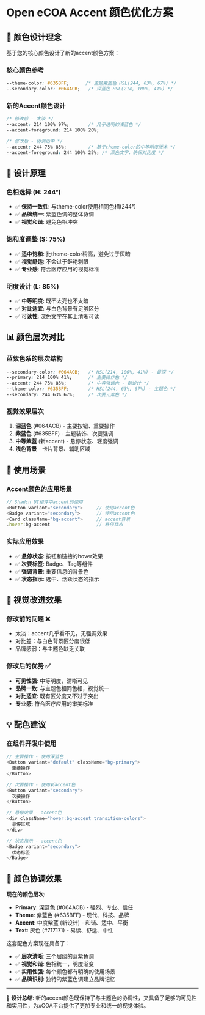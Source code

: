 # Open eCOA Accent 颜色优化方案

## 🎨 颜色设计理念

基于您的核心颜色设计了新的accent颜色方案：

### 核心颜色参考
```css
--theme-color: #635BFF;      /* 主题紫蓝色 HSL(244, 63%, 67%) */
--secondary-color: #064ACB;   /* 深蓝色 HSL(214, 100%, 41%) */
```

### 新的Accent颜色设计
```css
/* 修改前 - 太淡 */
--accent: 214 100% 97%;       /* 几乎透明的浅蓝色 */
--accent-foreground: 214 100% 20%;

/* 修改后 - 协调适中 */
--accent: 244 75% 85%;        /* 基于theme-color的中等明度版本 */
--accent-foreground: 244 100% 25%; /* 深色文字，确保对比度 */
```

## 🎯 设计原理

### 色相选择 (H: 244°)
- ✅ **保持一致性**: 与theme-color使用相同色相(244°)
- ✅ **品牌统一**: 紫蓝色调的整体协调
- ✅ **视觉和谐**: 避免色相冲突

### 饱和度调整 (S: 75%)
- ✅ **适中饱和**: 比theme-color稍高，避免过于灰暗
- ✅ **视觉舒适**: 不会过于鲜艳刺眼
- ✅ **专业感**: 符合医疗应用的视觉标准

### 明度设计 (L: 85%)
- ✅ **中等明度**: 既不太亮也不太暗
- ✅ **对比适宜**: 与白色背景有足够区分
- ✅ **可读性**: 深色文字在其上清晰可读

## 📊 颜色层次对比

### 蓝紫色系的层次结构
```css
--secondary-color: #064ACB;   /* HSL(214, 100%, 41%) - 最深 */
--primary: 214 100% 41%;      /* 主要操作色 */
--accent: 244 75% 85%;        /* 中等强调色 - 新设计 */
--theme-color: #635BFF;       /* HSL(244, 63%, 67%) - 主题色 */
--secondary: 244 63% 67%;     /* 次要元素色 */
```

### 视觉效果层次
1. **深蓝色** (#064ACB) - 主要按钮、重要操作
2. **紫蓝色** (#635BFF) - 主题装饰、次要强调
3. **中等紫蓝** (新accent) - 悬停状态、轻度强调
4. **浅色背景** - 卡片背景、辅助区域

## 🎨 使用场景

### Accent颜色的应用场景
```typescript
// Shadcn UI组件中accent的使用
<Button variant="secondary">     // 使用accent色
<Badge variant="secondary">      // 使用accent色
<Card className="bg-accent">     // accent背景
.hover:bg-accent                 // 悬停状态
```

### 实际应用效果
- ✅ **悬停状态**: 按钮和链接的hover效果
- ✅ **次要标签**: Badge、Tag等组件
- ✅ **强调背景**: 重要信息的背景色
- ✅ **状态指示**: 选中、活跃状态的指示

## 🌟 视觉改进效果

### 修改前的问题 ❌
- 太淡：accent几乎看不见，无强调效果
- 对比差：与白色背景区分度很低
- 品牌感弱：与主题色缺乏关联

### 修改后的优势 ✅
- **可见性强**: 中等明度，清晰可见
- **品牌一致**: 与主题色相同色相，视觉统一
- **对比适宜**: 既有区分度又不过于突出
- **专业感**: 符合医疗应用的审美标准

## 💡 配色建议

### 在组件开发中使用
```typescript
// 主要操作 - 使用深蓝色
<Button variant="default" className="bg-primary">
  重要操作
</Button>

// 次要操作 - 使用新accent色
<Button variant="secondary">
  次要操作
</Button>

// 悬停效果 - accent色
<div className="hover:bg-accent transition-colors">
  悬停区域
</div>

// 状态指示 - accent色
<Badge variant="secondary">
  状态标签
</Badge>
```

## 🎯 颜色协调效果

**现在的颜色层次**:
- **Primary**: 深蓝色 (#064ACB) - 强烈、专业、信任
- **Theme**: 紫蓝色 (#635BFF) - 现代、科技、品牌
- **Accent**: 中度紫蓝 (新设计) - 和谐、适中、平衡
- **Text**: 灰色 (#717171) - 易读、舒适、中性

这套配色方案现在具备了：
- ✅ **层次清晰**: 三个层级的蓝紫色调
- ✅ **视觉和谐**: 色相统一，明度渐变
- ✅ **实用性强**: 每个颜色都有明确的使用场景
- ✅ **品牌识别**: 独特的紫蓝色调建立品牌记忆

---

**🎨 设计总结**: 新的accent颜色既保持了与主题色的协调性，又具备了足够的可见性和实用性，为xCOA平台提供了更加专业和统一的视觉体验。